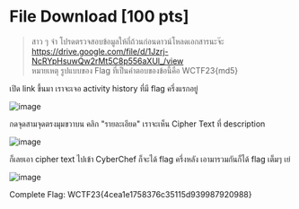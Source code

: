# File Download [100 pts]
> สาว ๆ จ๋า โปรดตรวจสอบข้อมูลให้ถี่ถ้วนก่อนดาวน์โหลดเอกสารนะจ๊ะ <br>
> https://drive.google.com/file/d/1Jzrj-NcRYpHsuwQw2rMt5C8p556aXUl_/view <br>
> หมายเหตุ รูปแบบของ Flag ที่เป็นคำตอบของข้อนี้คือ WCTF23{md5} <br>

เปิด link ขึ้นมา เราจะเจอ activity history ที่มี flag ครึ่งแรกอยู่

![image](https://github.com/mrggaebsong/WTCTT2023-Final-Round-Writeup/assets/22939654/c7f54334-8501-4eef-85e4-5c212c8a3f9b)

กดจุดสามจุดตรงมุมขวาบน คลิก "รายละเอียด" เราจะเห็น Cipher Text ที่ description

![image](https://github.com/mrggaebsong/WTCTT2023-Final-Round-Writeup/assets/22939654/521a1f47-1c4a-487d-870b-93e2dbfecbbc)

ก็เลยเอา cipher text ไปเข้า CyberChef ก็จะได้ flag ครึ่งหลัง เอามารวมกันก็ได้ flag เต็มๆ เย่

![image](https://github.com/mrggaebsong/WTCTT2023-Final-Round-Writeup/assets/22939654/6d8e16d9-79ba-4e01-b507-d0c95fa6a4ec)

Complete Flag: WCTF23{4cea1e1758376c35115d939987920988}
